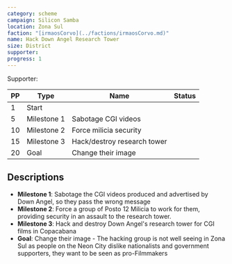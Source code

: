```yaml
---
category: scheme
campaign: Silicon Samba
location: Zona Sul
faction: "[irmaosCorvo](../factions/irmaosCorvo.md)"
name: Hack Down Angel Research Tower
size: District
supporter: 
progress: 1
---
```


Supporter: 

| PP  | Type        | Name                        | Status |
| --- | ----------- | --------------------------- | ------ |
| 1   | Start       |                             |        |
| 5   | Milestone 1 | Sabotage CGI videos         |        |
| 10  | Milestone 2 | Force milicia security      |        |
| 15  | Milestone 3 | Hack/destroy research tower |        |
| 20  | Goal        | Change their image          |        |

## Descriptions

 - **Milestone 1**: Sabotage the CGI videos produced and advertised by Down Angel, so they pass the wrong message
 - **Milestone 2**: Force a group of Posto 12 Milicia to work for them, providing security in an assault to the research tower.
 - **Milestone 3**: Hack and destroy Down Angel's research tower for CGI films in Copacabana
 - **Goal**: Change their image - The hacking group is not well seeing in Zona Sul as people on the Neon City dislike nationalists and government supporters, they want to be seen as pro-Filmmakers